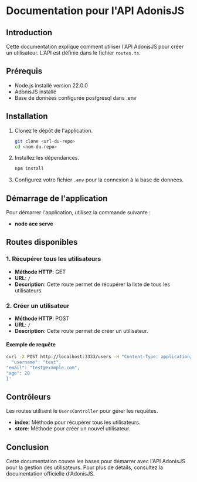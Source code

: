# Documentation pour l'API AdonisJS

## Introduction

Cette documentation explique comment utiliser l'API AdonisJS pour créer un utilisateur. L'API est définie dans le fichier `routes.ts`.

## Prérequis

- Node.js installé version 22.0.0
- AdonisJS installé
- Base de données configurée postgresql dans .env

## Installation

1. Clonez le dépôt de l'application.

   ```bash
   git clone <url-du-repo>
   cd <nom-du-repo>
   ```

2. Installez les dépendances.

   ```bash
   npm install
   ```

3. Configurez votre fichier `.env` pour la connexion à la base de données.

## Démarrage de l'application

Pour démarrer l'application, utilisez la commande suivante :

- **node ace serve**

## Routes disponibles

### 1. Récupérer tous les utilisateurs

- **Méthode HTTP**: GET
- **URL**: `/`
- **Description**: Cette route permet de récupérer la liste de tous les utilisateurs.

### 2. Créer un utilisateur

- **Méthode HTTP**: POST
- **URL**: `/`
- **Description**: Cette route permet de créer un utilisateur.

#### Exemple de requête

```bash
curl -X POST http://localhost:3333/users -H "Content-Type: application/json" -d '{
  "username": "test",
"email": "test@example.com",
"age": 20
}'
```

## Contrôleurs

Les routes utilisent le `UsersController` pour gérer les requêtes.

- **index**: Méthode pour récupérer tous les utilisateurs.
- **store**: Méthode pour créer un nouvel utilisateur.

## Conclusion

Cette documentation couvre les bases pour démarrer avec l'API AdonisJS pour la gestion des utilisateurs. Pour plus de détails, consultez la documentation officielle d'AdonisJS.
